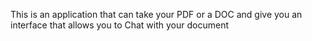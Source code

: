 This is an application that can take your PDF or a DOC and give you an interface that allows you to Chat with your document
